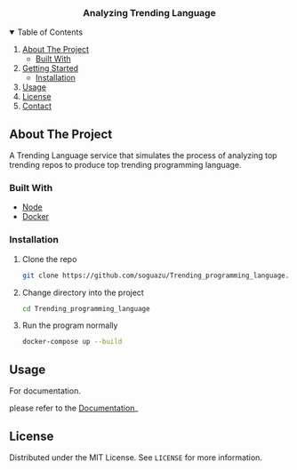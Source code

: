 <!-- PROJECT LOGO -->
<br />
<p align="center">
  <h3 align="center">Analyzing Trending Language</h3>
</p>

<!-- TABLE OF CONTENTS -->
<details open="open">
  <summary>Table of Contents</summary>
  <ol>
    <li>
      <a href="#about-the-project">About The Project</a>
      <ul>
        <li><a href="#built-with">Built With</a></li>
      </ul>
    </li>
    <li>
      <a href="#getting-started">Getting Started</a>
      <ul>
        <li><a href="#installation">Installation</a></li>
      </ul>
    </li>
    <li><a href="#usage">Usage</a></li>
    <li><a href="#license">License</a></li>
    <li><a href="#contact">Contact</a></li>
  </ol>
</details>

<!-- ABOUT THE PROJECT -->

## About The Project

A Trending Language service that simulates the process of analyzing top
trending repos to produce top trending programming language.

### Built With

- [Node](hhttps://nodejs.org/en/)
- [Docker](https://docs.docker.com/get-docker/)

### Installation

1. Clone the repo

   ```sh
   git clone https://github.com/soguazu/Trending_programming_language.git
   ```

2. Change directory into the project

   ```sh
   cd Trending_programming_language
   ```

3. Run the program normally

   ```sh
   docker-compose up --build
   ```

<!-- USAGE EXAMPLES -->

## Usage

For documentation.

please refer to the
[Documentation](http://localhost:8080/api/v1/docs/)\_

<!-- LICENSE -->

## License

Distributed under the MIT License. See `LICENSE` for more information.
